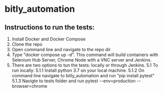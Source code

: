 # bitly_automation

## **Instructions to run the tests:**
1. Install Docker and Docker Compose
2. Clone the repo
3. Open command line and navigate to the repo dir
4. Type "docker compose up -d". This command will build containers with Selenium Hub Server, Chrome Node with a VNC server and Jenkins.
5. There are two options to tun the tests: locally or through Jenkins.
5.1 To run locally:
5.1.1 Install python 3.7 on your local machine.
5.1.2 On command line navigate to bitly_automation and run "pip install pytest"
5.1.3 Navigte to tests folder and run pytest --env=production --browser=chrome
